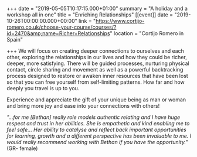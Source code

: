+++
date = "2019-05-05T10:17:15.000+01:00"
summary = "A holiday and a workshop all in one"
title = "Enriching Relationships"
[[event]]
date = "2019-10-26T00:00:00.000+00:00"
link = "https://www.cortijo-romero.co.uk/choose-your-course/courses/?id=2470&amp;name=Richer+Relationships"
location = "Cortijo Romero in Spain"

+++
We will focus on creating deeper connections to ourselves and each other, exploring the relationships in our lives and how they could be richer, deeper, more satisfying. There will be guided processes, nurturing physical contact, circle sharing and movement as well as a powerful backtracking process designed to restore or awaken inner resources that have been lost so that you can free yourself from self-limiting patterns. How far and how deeply you travel is up to you.

Experience and appreciate the gift of your unique being as man or woman and bring more joy and ease into your connections with others!

_"...for me \[Bethan\] really role models authentic relating and I have huge respect and trust in her abilities. She is empathetic and kind enabling me to feel safe...  Her ability to catalyse and reflect back important opportunities for learning, growth and a different perspective has been invaluable to me. I would really recommend working with Bethan if you have the opportunity."_ (GR- female)